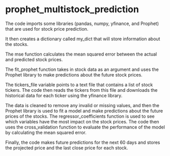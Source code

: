 # prophet_multistock_prediction
The code imports some libraries (pandas, numpy, yfinance, and Prophet) that are used for stock price prediction.

It then creates a dictionary called my_dict that will store information about the stocks.

The mse function calculates the mean squared error between the actual and predicted stock prices.

The fit_prophet function takes in stock data as an argument and uses the Prophet library to make predictions about the future stock prices.

The tickers_file variable points to a text file that contains a list of stock tickers. The code then reads the tickers from this file and downloads the historical data for each ticker using the yfinance library.

The data is cleaned to remove any invalid or missing values, and then the Prophet library is used to fit a model and make predictions about the future prices of the stocks. The regressor_coefficients function is used to see which variables have the most impact on the stock prices. The code then uses the cross_validation function to evaluate the performance of the model by calculating the mean squared error.

Finally, the code makes future predictions for the next 60 days and stores the projected price and the last close price for each stock.

